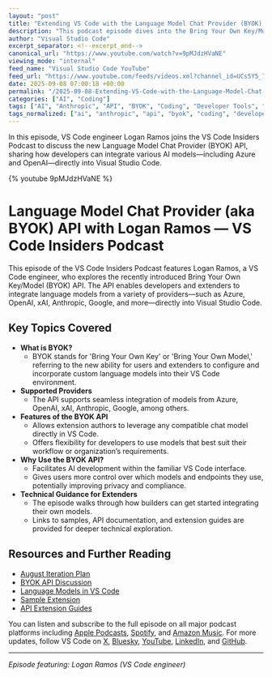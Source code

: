 ```yaml
---
layout: "post"
title: "Extending VS Code with the Language Model Chat Provider (BYOK) API: Insights from Logan Ramos"
description: "This podcast episode dives into the Bring Your Own Key/Model (BYOK) API in Visual Studio Code, featuring engineer Logan Ramos. Discussion centers on configuring and integrating language models from various providers—including Azure, OpenAI, xAI, Anthropic, and Google—into VS Code. The episode highlights how developers and extension authors can leverage the new BYOK API to bring any model into their workflow, practical use cases, and technical guidance for extenders. Documentation links and resources are provided to help developers get started."
author: "Visual Studio Code"
excerpt_separator: <!--excerpt_end-->
canonical_url: "https://www.youtube.com/watch?v=9pMJdzHVaNE"
viewing_mode: "internal"
feed_name: "Visual Studio Code YouTube"
feed_url: "https://www.youtube.com/feeds/videos.xml?channel_id=UCs5Y5_7XK8HLDX0SLNwkd3w"
date: 2025-09-08 07:00:18 +00:00
permalink: "/2025-09-08-Extending-VS-Code-with-the-Language-Model-Chat-Provider-BYOK-API-Insights-from-Logan-Ramos.html"
categories: ["AI", "Coding"]
tags: ["AI", "Anthropic", "API", "BYOK", "Coding", "Developer Tools", "Extension Development", "Google", "IDE", "Language Model API", "Language Models", "Model Integration", "OpenAI", "Videos", "VS Code", "VS Code API", "Xai"]
tags_normalized: ["ai", "anthropic", "api", "byok", "coding", "developer tools", "extension development", "google", "ide", "language model api", "language models", "model integration", "openai", "videos", "vs code", "vs code api", "xai"]
---
```


In this episode, VS Code engineer Logan Ramos joins the VS Code Insiders Podcast to discuss the new Language Model Chat Provider (BYOK) API, sharing how developers can integrate various AI models—including Azure and OpenAI—directly into Visual Studio Code.<!--excerpt_end-->

{% youtube 9pMJdzHVaNE %}

# Language Model Chat Provider (aka BYOK) API with Logan Ramos — VS Code Insiders Podcast

This episode of the VS Code Insiders Podcast features Logan Ramos, a VS Code engineer, who explores the recently introduced Bring Your Own Key/Model (BYOK) API. The API enables developers and extenders to integrate language models from a variety of providers—such as Azure, OpenAI, xAI, Anthropic, Google, and more—directly into Visual Studio Code.

## Key Topics Covered

- **What is BYOK?**
  - BYOK stands for 'Bring Your Own Key' or 'Bring Your Own Model,' referring to the new ability for users and extenders to configure and incorporate custom language models into their VS Code environment.
- **Supported Providers**
  - The API supports seamless integration of models from Azure, OpenAI, xAI, Anthropic, Google, among others.
- **Features of the BYOK API**
  - Allows extension authors to leverage any compatible chat model directly in VS Code.
  - Offers flexibility for developers to use models that best suit their workflow or organization’s requirements.
- **Why Use the BYOK API?**
  - Facilitates AI development within the familiar VS Code interface.
  - Gives users more control over which models and endpoints they use, potentially improving privacy and compliance.
- **Technical Guidance for Extenders**
  - The episode walks through how builders can get started integrating their own models.
  - Links to samples, API documentation, and extension guides are provided for deeper technical exploration.

## Resources and Further Reading

- [August Iteration Plan](https://github.com/microsoft/vscode/issues/260895)
- [BYOK API Discussion](https://github.com/microsoft/vscode/issues/250007)
- [Language Models in VS Code](https://code.visualstudio.com/docs/copilot/customization/language-models)
- [Sample Extension](https://github.com/microsoft/vscode-extension-samples/tree/main/chat-model-provider-sample)
- [API Extension Guides](https://github.com/microsoft/vscode-docs/blob/vnext/api/extension-guides/ai/language-model-chat-provider.md)

You can listen and subscribe to the full episode on all major podcast platforms including [Apple Podcasts](https://podcasts.apple.com/us/podcast/id1833924784), [Spotify](https://open.spotify.com/show/3S2fExHkmbfQwwYw4a56yQ), and [Amazon Music](https://music.amazon.com/podcasts/bd5f1efc-cdae-49c8-8ec7-c9b48b00ce46/vs-code-insiders-podcast). For more updates, follow VS Code on [X](https://x.com/code), [Bluesky](https://bsky.app/profile/vscode.dev), [YouTube](https://youtube.com/code), [LinkedIn](https://www.linkedin.com/showcase/104107263), and [GitHub](https://github.com/microsoft/vscode).

---

*Episode featuring: Logan Ramos (VS Code engineer)*
